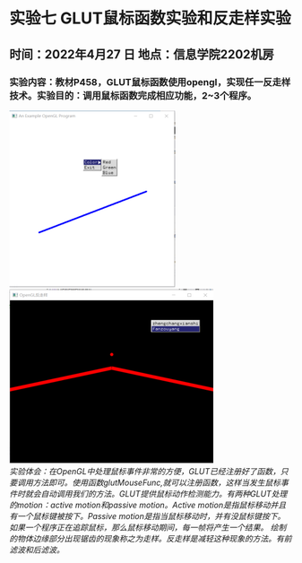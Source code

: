 # 实验七 GLUT鼠标函数实验和反走样实验
## 时间：2022年4月27 日  地点：信息学院2202机房
### 实验内容：教材P458，GLUT鼠标函数使用opengl，实现任一反走样技术。实验目的：调用鼠标函数完成相应功能，2~3个程序。







![image](https://github.com/Polaris1491319352/Graphics/blob/main/image/work7_1.jpg)  
![image](https://github.com/Polaris1491319352/Graphics/blob/main/image/work7_2.jpg)  
_实验体会：在OpenGL中处理鼠标事件非常的方便，GLUT已经注册好了函数，只要调用方法即可。使用函数glutMouseFunc,就可以注册函数，这样当发生鼠标事件时就会自动调用我们的方法。GLUT提供鼠标动作检测能力。有两种GLUT处理的motion：active motion和passive motion。Active motion是指鼠标移动并且有一个鼠标键被按下。Passive motion是指当鼠标移动时，并有没鼠标键按下。如果一个程序正在追踪鼠标，那么鼠标移动期间，每一帧将产生一个结果。
绘制的物体边缘部分出现锯齿的现象称之为走样。反走样是减轻这种现象的方法。有前滤波和后滤波。_
